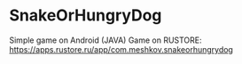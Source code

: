# SnakeOrHungryDog
Simple game on Android (JAVA)
Game on RUSTORE:
https://apps.rustore.ru/app/com.meshkov.snakeorhungrydog
